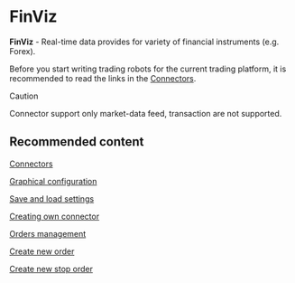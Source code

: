 # FinViz

**FinViz** \- Real\-time data provides for variety of financial instruments (e.g. Forex).

Before you start writing trading robots for the current trading platform, it is recommended to read the links in the [Connectors](../../connectors.md). 

> [!CAUTION]
> Connector support only market\-data feed, transaction are not supported. 

## Recommended content

[Connectors](../../connectors.md)

[Graphical configuration](../graphical_configuration.md)

[Save and load settings](../save_and_load_settings.md)

[Creating own connector](../creating_own_connector.md)

[Orders management](../../orders_management.md)

[Create new order](../../orders_management/create_new_order.md)

[Create new stop order](../../orders_management/create_new_stop_order.md)
